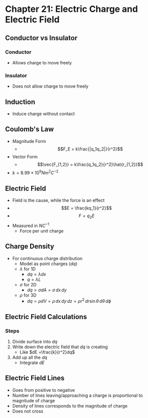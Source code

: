 # Chapter 21: Electric Charge and Electric Field

## Conductor vs Insulator
### Conductor
* Allows charge to move freely

### Insulator
* Does not allow charge to move freely

## Induction
* Induce charge without contact

## Coulomb's Law
* Magnitude Form
	* $$F_E = k\frac{|q_1q_2|}{r^2}$$
* Vector Form
	* $$\vec{F_{1,2}} = k\frac{q_1q_2}{r^2}\hat{r_{1,2}}$$
* $k=8.99\times 10^9 Nm^{2}C^{-2}$

## Electric Field
* Field is the cause, while the force is an effect
* $$E = \frac{kq_1}{r^2}$$
* $$F = q_2E$$
* Measured in $NC^{-1}$
	* Force per unit charge

## Charge Density
* For continuous charge distribution
	* Model as point charges ($dq$)
	* $\lambda$ for 1D
		* $dq = \lambda dx$
		* $q = \lambda L$
	* $\sigma$ for 2D
		* $dq = \sigma dA = \sigma\,dx\,dy$
	* $\rho$ for 3D
		* $dq = \rho dV = \rho\,dx\,dy\,dz = \rho r^2\, dr\sin\theta\,d\theta\,d\phi$

## Electric Field Calculations
### Steps
1. Divide surface into $dq$
2. Write down the electric field that $dq$ is creating
	* Like $dE =\frac{k}{r^2}dq$
3. Add up all the $dq$
	* Integrate $dE$

## Electric Field Lines
* Goes from positive to negative
* Number of lines leaving/approaching a charge is proportional to magnitude of charge
* Density of lines corresponds to the magnitude of charge
* Does not cross
